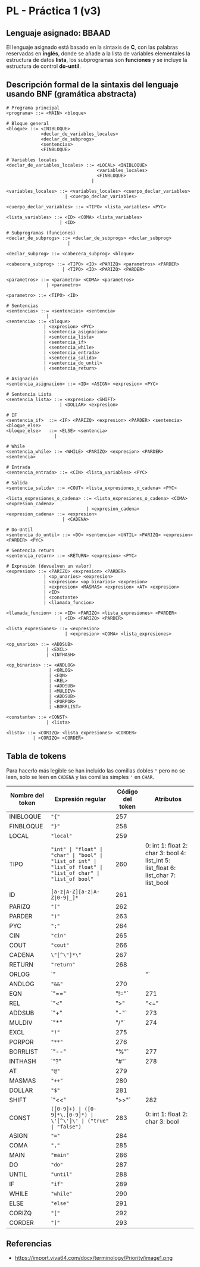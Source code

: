 # PL - Práctica 1 (v3)

## Lenguaje asignado: BBAAD
El lenguaje asignado está basado en la sintaxis de **C**, con las palabras reservadas en **inglés**, donde se añade a la lista de variables elementales la estructura de datos **lista**, los subprogramas son **funciones** y se incluye la estructura de control **do-until**.

## Descripción formal de la sintaxis del lenguaje usando BNF (gramática abstracta)

```
# Programa principal
<programa> ::= <MAIN> <bloque>

# Bloque general
<bloque> ::= <INIBLOQUE>
             <declar_de_variables_locales>
             <declar_de_subprogs>
             <sentencias>
             <FINBLOQUE>

# Variables locales
<declar_de_variables_locales> ::= <LOCAL> <INIBLOQUE>
                                  <variables_locales>
                                  <FINBLOQUE>
                                |

<variables_locales> ::= <variables_locales> <cuerpo_declar_variables>
                      | <cuerpo_declar_variables>

<cuerpo_declar_variables> ::= <TIPO> <lista_variables> <PYC>

<lista_variables> ::= <ID> <COMA> <lista_variables>
                    | <ID>

# Subprogramas (funciones)
<declar_de_subprogs> ::= <declar_de_subprogs> <declar_subprog>
                       |

<declar_subprog> ::= <cabecera_subprog> <bloque>

<cabecera_subprog> ::= <TIPO> <ID> <PARIZQ> <parametros> <PARDER>
                     | <TIPO> <ID> <PARIZQ> <PARDER>

<parametros> ::= <parametro> <COMA> <parametros>
               | <parametro>

<parametro> ::= <TIPO> <ID>

# Sentencias
<sentencias> ::= <sentencias> <sentencia>
               |
<sentencia> ::= <bloque>
              | <expresion> <PYC>
              | <sentencia_asignacion>
              | <sentencia_lista>
              | <sentencia_if>
              | <sentencia_while>
              | <sentencia_entrada>
              | <sentencia_salida>
              | <sentencia_do_until>
              | <sentencia_return>

# Asignación
<sentencia_asignacion> ::= <ID> <ASIGN> <expresion> <PYC>

# Sentencia Lista
<sentencia_lista> ::= <expresion> <SHIFT>
                    | <DOLLAR> <expresion>

# IF
<sentencia_if>  ::= <IF> <PARIZQ> <expresion> <PARDER> <sentencia> <bloque_else>
<bloque_else>   ::= <ELSE> <sentencia>
                  |

# While
<sentencia_while> ::= <WHILE> <PARIZQ> <expresion> <PARDER> <sentencia>

# Entrada
<sentencia_entrada> ::= <CIN> <lista_variables> <PYC>

# Salida
<sentencia_salida> ::= <COUT> <lista_expresiones_o_cadena> <PYC>

<lista_expresiones_o_cadena> ::= <lista_expresiones_o_cadena> <COMA> <expresion_cadena>
                              | <expresion_cadena>
<expresion_cadena> ::= <expresion>
                     | <CADENA>

# Do-Until
<sentencia_do_until> ::= <DO> <sentencia> <UNTIL> <PARIZQ> <expresion> <PARDER> <PYC>

# Sentencia return
<sentencia_return> ::= <RETURN> <expresion> <PYC>

# Expresión (devuelven un valor)
<expresion> ::= <PARIZQ> <expresion> <PARDER>
              | <op_unarios> <expresion>
              | <expresion> <op_binarios> <expresion>
              | <expresion> <MASMAS> <expresion> <AT> <expresion>
              | <ID>
              | <constante>
              | <llamada_funcion>

<llamada_funcion> ::= <ID> <PARIZQ> <lista_expresiones> <PARDER>
                    | <ID> <PARIZQ> <PARDER>

<lista_expresiones> ::= <expresion>
                      | <expresion> <COMA> <lista_expresiones>

<op_unarios> ::= <ADDSUB>
               | <EXCL>
               | <INTHASH>

<op_binarios> ::= <ANDLOG>
                | <ORLOG>
                | <EQN>
                | <REL>
                | <ADDSUB>
                | <MULDIV>
                | <ADDSUB>
                | <PORPOR>
                | <BORRLIST>

<constante> ::= <CONST>
               | <lista>

<lista> ::= <CORIZQ> <lista_expresiones> <CORDER>
          | <CORIZQ> <CORDER>
```

## Tabla de tokens

Para hacerlo más legible se han incluido las comillas dobles `"` pero no se leen, solo se leen en `CADENA` y las comillas simples `'` en `CHAR`.

| Nombre del token | Expresión regular | Código del token | Atributos |
|------------------|-------------------------------------------------|------------------|---------------------------------------------------------|
| INIBLOQUE  | `"{"` | 257 | |
| FINBLOQUE  | `"}"` | 258 | |
| LOCAL      | `"local"` | 259 | |
| TIPO | `"int" \| "float" \| "char" \| "bool" \| "list_of int" \| "list_of float" \| "list_of char" \| "list_of bool"` | 260 | 0: int 1: float 2: char 3: bool 4: list_int 5: list_float 6: list_char 7: list_bool                        |
| ID         | `[a-z\|A-Z][a-z\|A-Z\|0-9\|_]*` | 261 | |
| PARIZQ     | `"("` | 262 | |
| PARDER     | `")"` | 263 | |
| PYC        | `";"` | 264 | |
| CIN        | `"cin"` | 265 | |
| COUT       | `"cout"` | 266 | |
| CADENA     | `\"[^\"]*\"` | 267 | |
| RETURN     | `"return"` | 268 | |
| ORLOG      | `"||"` | 269 | |
| ANDLOG     | `"&&"` | 270 | |
| EQN        | `"=="|"!="` | 271 | $0: == 1: !=$ |
| REL        | `"<"|">"|"<="|">="` | 272 | $0: < 1: > 2: <= 3: >= $ |
| ADDSUB     | `"+"|"-"` | 273 | 0: + 1: - |
| MULDIV     | `"*"|"/"` | 274 | 0: * 1: / |
| EXCL       | `"!"` | 275 | |
| PORPOR     | `"**"` | 276 | |
| BORRLIST   | `"--"|"%"` | 277 | $ 0: -- 1: % $ |
| INTHASH    | `"?"|"#"` | 278 | $0: ? 1: # $ |
| AT         | `"@"`   | 279 | |
| MASMAS     | `"++"`  | 280 | |
| DOLLAR     | `"$"`   | 281 | |
| SHIFT      | `"<<"|">>"` | 282 | 0: << 1: >> |
| CONST      | `([0-9]+) \| ([0-9]*\.[0-9]*) \| \'[^\']\' \| ("true" \| "false")` | 283 | 0: int 1: float 2: char 3: bool |
| ASIGN      | `"="` | 284 | |
| COMA       | `","` | 285 | |
| MAIN       | `"main"` | 286 | |
| DO         | `"do"` | 287 | |
| UNTIL      | `"until"` | 288 | |
| IF         | `"if"` | 289 | |
| WHILE      | `"while"` | 290 | |
| ELSE       | `"else"` | 291 | |
| CORIZQ     | `"["` | 292 | |
| CORDER     | `"]"` | 293 | |



## Referencias

- https://import.viva64.com/docx/terminology/Priority/image1.png
